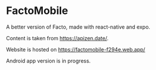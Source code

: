 # FactoMobile
A better version of Facto, made with react-native and expo.

Content is taken from https://apizen.date/. 

Website is hosted on https://factomobile-f294e.web.app/

Android app version is in progress.
